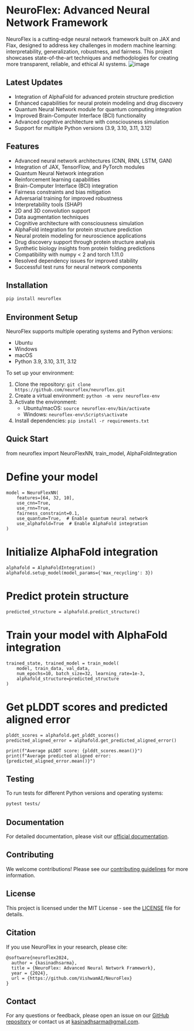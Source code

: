 # NeuroFlex: Advanced Neural Network Framework

NeuroFlex is a cutting-edge neural network framework built on JAX and Flax, designed to address key challenges in modern machine learning: interpretability, generalization, robustness, and fairness. This project showcases state-of-the-art techniques and methodologies for creating more transparent, reliable, and ethical AI systems.
![image](https://github.com/user-attachments/assets/874ba91c-073d-42b3-b490-bf012235d158)

## Latest Updates

- Integration of AlphaFold for advanced protein structure prediction
- Enhanced capabilities for neural protein modeling and drug discovery
- Quantum Neural Network module for quantum computing integration
- Improved Brain-Computer Interface (BCI) functionality
- Advanced cognitive architecture with consciousness simulation
- Support for multiple Python versions (3.9, 3.10, 3.11, 3.12)

## Features

- Advanced neural network architectures (CNN, RNN, LSTM, GAN)
- Integration of JAX, TensorFlow, and PyTorch modules
- Quantum Neural Network integration
- Reinforcement learning capabilities
- Brain-Computer Interface (BCI) integration
- Fairness constraints and bias mitigation
- Adversarial training for improved robustness
- Interpretability tools (SHAP)
- 2D and 3D convolution support
- Data augmentation techniques
- Cognitive architecture with consciousness simulation
- AlphaFold integration for protein structure prediction
- Neural protein modeling for neuroscience applications
- Drug discovery support through protein structure analysis
- Synthetic biology insights from protein folding predictions
- Compatibility with numpy < 2 and torch 1.11.0
- Resolved dependency issues for improved stability
- Successful test runs for neural network components

## Installation

```bash
pip install neuroflex
```

## Environment Setup

NeuroFlex supports multiple operating systems and Python versions:

- Ubuntu
- Windows
- macOS
- Python 3.9, 3.10, 3.11, 3.12

To set up your environment:

1. Clone the repository: `git clone https://github.com/neuroflex/neuroflex.git`
2. Create a virtual environment: `python -m venv neuroflex-env`
3. Activate the environment:
   - Ubuntu/macOS: `source neuroflex-env/bin/activate`
   - Windows: `neuroflex-env\Scripts\activate`
4. Install dependencies: `pip install -r requirements.txt`

## Quick Start

from neuroflex import NeuroFlexNN, train_model, AlphaFoldIntegration

# Define your model
```
model = NeuroFlexNN(
    features=[64, 32, 10],
    use_cnn=True,
    use_rnn=True,
    fairness_constraint=0.1,
    use_quantum=True,  # Enable quantum neural network
    use_alphafold=True  # Enable AlphaFold integration
)
```
# Initialize AlphaFold integration
```
alphafold = AlphaFoldIntegration()
alphafold.setup_model(model_params={'max_recycling': 3})
```
# Predict protein structure
```
predicted_structure = alphafold.predict_structure()
```
# Train your model with AlphaFold integration
```
trained_state, trained_model = train_model(
    model, train_data, val_data,
    num_epochs=10, batch_size=32, learning_rate=1e-3,
    alphafold_structure=predicted_structure
)
```
# Get pLDDT scores and predicted aligned error
```
plddt_scores = alphafold.get_plddt_scores()
predicted_aligned_error = alphafold.get_predicted_aligned_error()

print(f"Average pLDDT score: {plddt_scores.mean()}")
print(f"Average predicted aligned error: {predicted_aligned_error.mean()}")
```
## Testing

To run tests for different Python versions and operating systems:

```bash
pytest tests/
```

## Documentation

For detailed documentation, please visit our [official documentation](https://neuroflex.readthedocs.io).

## Contributing

We welcome contributions! Please see our [contributing guidelines](CONTRIBUTING.md) for more information.

## License

This project is licensed under the MIT License - see the [LICENSE](LICENSE) file for details.

## Citation

If you use NeuroFlex in your research, please cite:

```
@software{neuroflex2024,
  author = {kasinadhsarma},
  title = {NeuroFlex: Advanced Neural Network Framework},
  year = {2024},
  url = {https://github.com/VishwamAI/NeuroFlex}
}
```

## Contact

For any questions or feedback, please open an issue on our [GitHub repository](https://github.com/VishwamAI/NeuroFlex/issues) or contact us at kasinadhsarma@gmail.com.
